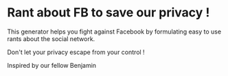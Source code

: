 # Rant about FB to save our privacy !

This generator helps you fight against Facebook by formulating easy to use rants about the social network.

Don't let your privacy escape from your control !

Inspired by our fellow Benjamin

